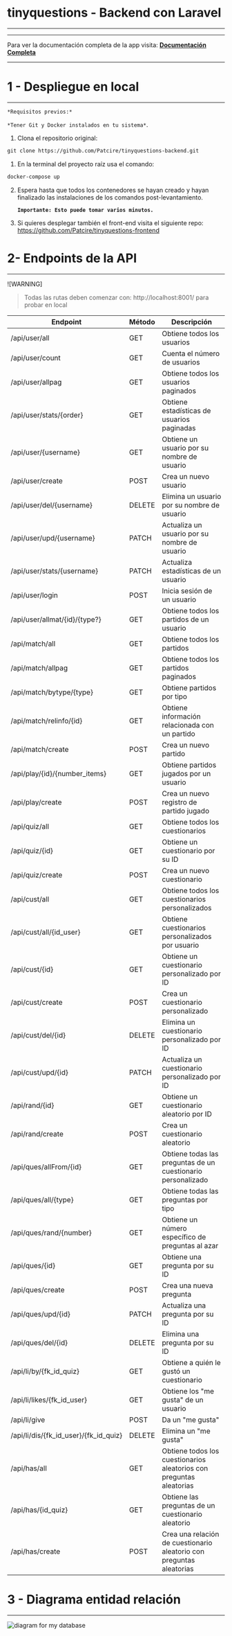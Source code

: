 # tinyquestions - Backend con Laravel
____

---

Para ver la documentación completa de la app visita:
**[Documentación Completa](https://internal-buckaroo-a26.notion.site/tinyquestions-8518a1c3128342eeb06610fc12508847?pvs=4)**

---

1 - Despliegue en local
=
***
`*Requisitos previos:*` 

`*Tener Git y Docker instalados en tu sistema*`.

1. Clona el repositorio original:

```markdown
git clone https://github.com/Patcire/tinyquestions-backend.git
```

1. En la terminal del proyecto raíz usa el comando:

```markdown
docker-compose up
```

2. Espera hasta que todos los contenedores se hayan creado y hayan finalizado las instalaciones de los comandos post-levantamiento. 
    
    **`Importante: Esto puede tomar varios minutos.`**

3. Si quieres desplegar también el front-end visita el siguiente repo:
   https://github.com/Patcire/tinyquestions-frontend

2- Endpoints de la API
=
***

![WARNING]
> Todas las rutas deben comenzar con: http://localhost:8001/ para probar en local

| Endpoint                   | Método | Descripción                                    |
|----------------------------|--------|------------------------------------------------|
| /api/user/all              | GET    | Obtiene todos los usuarios                     |
| /api/user/count            | GET    | Cuenta el número de usuarios                   |
| /api/user/allpag           | GET    | Obtiene todos los usuarios paginados           |
| /api/user/stats/{order}    | GET    | Obtiene estadísticas de usuarios paginadas     |
| /api/user/{username}       | GET    | Obtiene un usuario por su nombre de usuario    |
| /api/user/create           | POST   | Crea un nuevo usuario                          |
| /api/user/del/{username}   | DELETE | Elimina un usuario por su nombre de usuario    |
| /api/user/upd/{username}   | PATCH  | Actualiza un usuario por su nombre de usuario  |
| /api/user/stats/{username} | PATCH  | Actualiza estadísticas de un usuario           |
| /api/user/login            | POST   | Inicia sesión de un usuario                    |
| /api/user/allmat/{id}/{type?} | GET | Obtiene todos los partidos de un usuario       |
| /api/match/all             | GET    | Obtiene todos los partidos                     |
| /api/match/allpag          | GET    | Obtiene todos los partidos paginados           |
| /api/match/bytype/{type}   | GET    | Obtiene partidos por tipo                      |
| /api/match/relinfo/{id}    | GET    | Obtiene información relacionada con un partido |
| /api/match/create          | POST   | Crea un nuevo partido                          |
| /api/play/{id}/{number_items} | GET | Obtiene partidos jugados por un usuario        |
| /api/play/create           | POST   | Crea un nuevo registro de partido jugado       |
| /api/quiz/all              | GET    | Obtiene todos los cuestionarios                |
| /api/quiz/{id}             | GET    | Obtiene un cuestionario por su ID              |
| /api/quiz/create           | POST   | Crea un nuevo cuestionario                     |
| /api/cust/all              | GET    | Obtiene todos los cuestionarios personalizados |
| /api/cust/all/{id_user}    | GET    | Obtiene cuestionarios personalizados por usuario|
| /api/cust/{id}             | GET    | Obtiene un cuestionario personalizado por ID   |
| /api/cust/create           | POST   | Crea un cuestionario personalizado             |
| /api/cust/del/{id}         | DELETE | Elimina un cuestionario personalizado por ID   |
| /api/cust/upd/{id}         | PATCH  | Actualiza un cuestionario personalizado por ID |
| /api/rand/{id}             | GET    | Obtiene un cuestionario aleatorio por ID       |
| /api/rand/create           | POST   | Crea un cuestionario aleatorio                 |
| /api/ques/allFrom/{id}     | GET    | Obtiene todas las preguntas de un cuestionario personalizado |
| /api/ques/all/{type}       | GET    | Obtiene todas las preguntas por tipo           |
| /api/ques/rand/{number}    | GET    | Obtiene un número específico de preguntas al azar |
| /api/ques/{id}             | GET    | Obtiene una pregunta por su ID                 |
| /api/ques/create           | POST   | Crea una nueva pregunta                        |
| /api/ques/upd/{id}         | PATCH  | Actualiza una pregunta por su ID               |
| /api/ques/del/{id}         | DELETE | Elimina una pregunta por su ID                 |
| /api/li/by/{fk_id_quiz}    | GET    | Obtiene a quién le gustó un cuestionario       |
| /api/li/likes/{fk_id_user} | GET    | Obtiene los "me gusta" de un usuario           |
| /api/li/give               | POST   | Da un "me gusta"                               |
| /api/li/dis/{fk_id_user}/{fk_id_quiz} | DELETE | Elimina un "me gusta"                |
| /api/has/all               | GET    | Obtiene todos los cuestionarios aleatorios con preguntas aleatorias |
| /api/has/{id_quiz}         | GET    | Obtiene las preguntas de un cuestionario aleatorio |
| /api/has/create            | POST   | Crea una relación de cuestionario aleatorio con preguntas aleatorias |



3 - Diagrama entidad relación 
=
---

![diagram for my database](https://internal-buckaroo-a26.notion.site/image/https%3A%2F%2Fprod-files-secure.s3.us-west-2.amazonaws.com%2F93ad78ff-5f34-4de9-a9e6-55c3ebc2407f%2Fa983da5f-e76c-4bf7-a26e-53a34ae9113e%2FUntitled.png?table=block&id=ccdfc173-a369-4a39-ba45-b92c53d50b8f&spaceId=93ad78ff-5f34-4de9-a9e6-55c3ebc2407f&width=2000&userId=&cache=v2)





